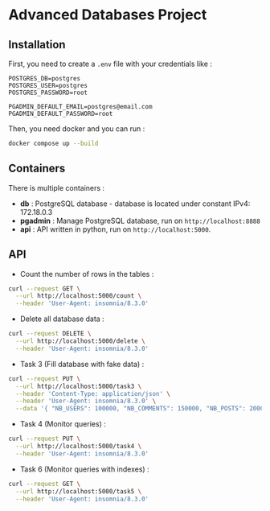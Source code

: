# Advanced Databases Project

## Installation

First, you need to create a `.env` file with your credentials like :

```
POSTGRES_DB=postgres
POSTGRES_USER=postgres
POSTGRES_PASSWORD=root

PGADMIN_DEFAULT_EMAIL=postgres@email.com
PGADMIN_DEFAULT_PASSWORD=root
```

Then, you need docker and you can run :

```bash
docker compose up --build
```

## Containers

There is multiple containers :

- **db** : PostgreSQL database - database is located under constant IPv4: 172.18.0.3
- **pgadmin** : Manage PostgreSQL database, run on `http://localhost:8888`
- **api** : API written in python, run on `http://localhost:5000`.

## API

- Count the number of rows in the tables :
```bash
curl --request GET \
  --url http://localhost:5000/count \
  --header 'User-Agent: insomnia/8.3.0'
```

- Delete all database data :
```bash
curl --request DELETE \
  --url http://localhost:5000/delete \
  --header 'User-Agent: insomnia/8.3.0'
```

- Task 3 (Fill database with fake data) :
```bash
curl --request PUT \
  --url http://localhost:5000/task3 \
  --header 'Content-Type: application/json' \
  --header 'User-Agent: insomnia/8.3.0' \
  --data '{ "NB_USERS": 100000, "NB_COMMENTS": 150000, "NB_POSTS": 200000, "NB_CUSTOMERS": 30000, "NB_SELLERS": 8000, "NB_EMPLOYEES": 1000, "NB_MODERATORS": 550, "NB_MANAGERS": 50, "NB_HUMAN_RESOURCES": 100, "NB_SALES_MODERATORS": 300 }'
```

- Task 4 (Monitor queries) :
```bash
curl --request PUT \
  --url http://localhost:5000/task4 \
  --header 'User-Agent: insomnia/8.3.0'
```

- Task 6 (Monitor queries with indexes) :
```bash
curl --request GET \
  --url http://localhost:5000/task5 \
  --header 'User-Agent: insomnia/8.3.0'
```
